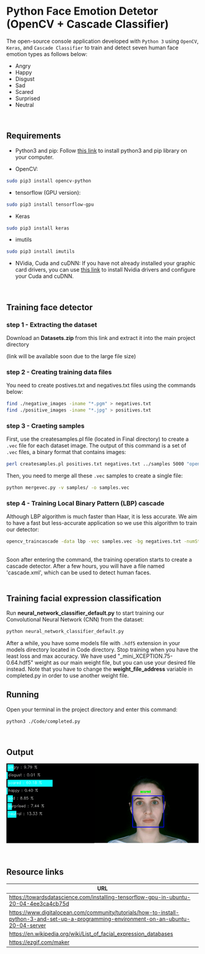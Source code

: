 # Python Face Emotion Detetor (OpenCV + Cascade Classifier)
The open-source console application developed with `Python 3` using `OpenCV`, `Keras`, and `Cascade Classifier` to train and detect seven human face emotion types as follows below:
* Angry
* Happy
* Disgust
* Sad
* Scared
* Surprised
* Neutral

<br/>

## Requirements
- Python3 and pip: Follow [this link](https://www.digitalocean.com/community/tutorials/how-to-install-python-3-and-set-up-a-programming-environment-on-an-ubuntu-20-04-server) to install python3 and pip library on your computer.

- OpenCV:

```bash
sudo pip3 install opencv-python
```

- tensorflow (GPU version):

```bash
sudo pip3 install tensorflow-gpu
```
- Keras

```bash
sudo pip3 install keras
```
- imutils

```bash
sudo pip3 install imutils
```
- NVidia, Cuda and cuDNN: If you have not already installed your graphic card drivers, you can use [this link](https://towardsdatascience.com/installing-tensorflow-gpu-in-ubuntu-20-04-4ee3ca4cb75d "this link") to install Nvidia drivers and configure your Cuda and cuDNN.

<br/>

## Training face detector

### step 1 - Extracting the dataset
Download an **Datasets.zip** from this link and extract it into the main project directory

(link will be available soon due to the large file size)
<br/>

### step 2 - Creating training data files
You need to create postives.txt and negatives.txt files using the commands below:
```bash
find ./negative_images -iname "*.pgm" > negatives.txt
find ./positive_images -iname "*.jpg" > positives.txt
```

### step 3 - Craeting samples
First, use the createsamples.pl file (located in Final directory) to create a `.vec` file for each dataset image. The output of this command is a set of `.vec` files, a binary format that contains images:
```bash
perl createsamples.pl positives.txt negatives.txt ../samples 5000 "opencv_createsamples -bgcolor 0 -bgthresh 0 -maxxangle 1.1 -maxyangle 1.1 maxzangle 0.5 -maxidev 40 -w 40 -h 40"
```

Then, you need to merge all these `.vec` samples to create a single file:
```bash
python mergevec.py -v samples/ -o samples.vec
```

### step 4 - Training Local Binary Pattern (LBP) cascade
Although LBP algorithm is much faster than Haar, it is less accurate. We aim to have a fast but less-accurate application so we use this algorithm to train our detector:
```bash
opencv_traincascade -data lbp -vec samples.vec -bg negatives.txt -numStages 20 -minHitRate 0.999 -maxFalseAlarmRate 0.5 -numPos 4000 -numNeg 7000 -w 40 -h 40 -mode ALL -precalcValBufSize 4096 -precalcIdxBufSize 4096 -featureType LBP
```

<br/>
Soon after entering the command, the training operation starts to create a cascade detector. After a few hours, you will have a file named 'cascade.xml', which can be used to detect human faces.
<br/>

<br/>

## Training facial expression classification
Run **neural_network_classifier_default.py** to start training our Convolutional Neural Network (CNN) from the dataset:
```bash
python neural_network_classifier_default.py
```
After a while, you have some models file with `.hdf5` extension in your models directory located in Code directory. Stop training when you have the least loss and max accuracy. We have used  "_mini_XCEPTION.75-0.64.hdf5"  weight as our main weight file, but you can use your desired file instead. Note that you have to change the **weight_file_address** variable in completed.py in order to use another weight file.

## Running
Open your terminal in the project directory and enter this command:
```bash
python3 ./Code/completed.py
```

<br/>

## Output
![](https://github.com/mohammadJaliliTorkamani/Face-Emotions-Detector/blob/master/media/ezgif.com-gif-maker.gif)

<br/>

## Resource links
| URL |
| ------------ |
| https://towardsdatascience.com/installing-tensorflow-gpu-in-ubuntu-20-04-4ee3ca4cb75d |
| https://www.digitalocean.com/community/tutorials/how-to-install-python-3-and-set-up-a-programming-environment-on-an-ubuntu-20-04-server |
| https://en.wikipedia.org/wiki/List_of_facial_expression_databases |
| https://ezgif.com/maker |

